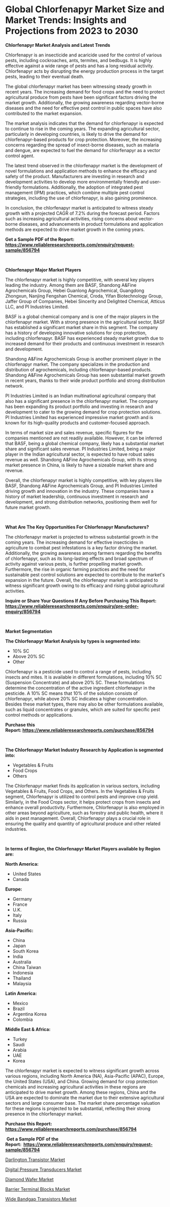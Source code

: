 <p><h1>Global Chlorfenapyr Market Size and Market Trends: Insights and Projections from 2023 to 2030</h1></p><p><strong>Chlorfenapyr Market Analysis and Latest Trends</strong></p>
<p><p>Chlorfenapyr is an insecticide and acaricide used for the control of various pests, including cockroaches, ants, termites, and bedbugs. It is highly effective against a wide range of pests and has a long residual activity. Chlorfenapyr acts by disrupting the energy production process in the target pests, leading to their eventual death.</p><p>The global chlorfenapyr market has been witnessing steady growth in recent years. The increasing demand for food crops and the need to protect agricultural produce from pests have been significant factors driving the market growth. Additionally, the growing awareness regarding vector-borne diseases and the need for effective pest control in public spaces have also contributed to the market expansion.</p><p>The market analysis indicates that the demand for chlorfenapyr is expected to continue to rise in the coming years. The expanding agricultural sector, particularly in developing countries, is likely to drive the demand for chlorfenapyr-based products for crop protection. Moreover, the increasing concerns regarding the spread of insect-borne diseases, such as malaria and dengue, are expected to fuel the demand for chlorfenapyr as a vector control agent.</p><p>The latest trend observed in the chlorfenapyr market is the development of novel formulations and application methods to enhance the efficacy and safety of the product. Manufacturers are investing in research and development activities to develop more environmentally friendly and user-friendly formulations. Additionally, the adoption of integrated pest management (IPM) practices, which combine multiple pest control strategies, including the use of chlorfenapyr, is also gaining prominence.</p><p>In conclusion, the chlorfenapyr market is anticipated to witness steady growth with a projected CAGR of 7.2% during the forecast period. Factors such as increasing agricultural activities, rising concerns about vector-borne diseases, and advancements in product formulations and application methods are expected to drive market growth in the coming years.</p></p>
<p><strong>Get a Sample PDF of the Report:&nbsp; <a href="https://www.reliableresearchreports.com/enquiry/request-sample/856794">https://www.reliableresearchreports.com/enquiry/request-sample/856794</a></strong></p>
<p>&nbsp;</p>
<p><strong>Chlorfenapyr Major Market Players</strong></p>
<p><p>The chlorfenapyr market is highly competitive, with several key players leading the industry. Among them are BASF, Shandong A&Fine Agrochemicals Group, Hebei Guanlong Agrochemical, Guangdong Zhongxun, Nanjing Fengshan Chemical, Croda, Yifan Biotechnology Group, Jaffer Group of Companies, Hebei Sincerity and Delighted Chemical, Atticus LLC, and PI Industries Limited.</p><p>BASF is a global chemical company and is one of the major players in the chlorfenapyr market. With a strong presence in the agricultural sector, BASF has established a significant market share in this segment. The company has a history of developing innovative solutions for crop protection, including chlorfenapyr. BASF has experienced steady market growth due to increased demand for their products and continuous investment in research and development.</p><p>Shandong A&Fine Agrochemicals Group is another prominent player in the chlorfenapyr market. The company specializes in the production and distribution of agrochemicals, including chlorfenapyr-based products. Shandong A&Fine Agrochemicals Group has seen substantial market growth in recent years, thanks to their wide product portfolio and strong distribution network.</p><p>PI Industries Limited is an Indian multinational agricultural company that also has a significant presence in the chlorfenapyr market. The company has been expanding its product portfolio and investing in research and development to cater to the growing demand for crop protection solutions. PI Industries Limited has experienced impressive market growth and is known for its high-quality products and customer-focused approach.</p><p>In terms of market size and sales revenue, specific figures for the companies mentioned are not readily available. However, it can be inferred that BASF, being a global chemical company, likely has a substantial market share and significant sales revenue. PI Industries Limited, being a major player in the Indian agricultural sector, is expected to have robust sales revenue as well. Shandong A&Fine Agrochemicals Group, with its strong market presence in China, is likely to have a sizeable market share and revenue.</p><p>Overall, the chlorfenapyr market is highly competitive, with key players like BASF, Shandong A&Fine Agrochemicals Group, and PI Industries Limited driving growth and innovation in the industry. These companies have a history of market leadership, continuous investment in research and development, and strong distribution networks, positioning them well for future market growth.</p></p>
<p>&nbsp;</p>
<p><strong>What Are The Key Opportunities For Chlorfenapyr Manufacturers?</strong></p>
<p><p>The chlorfenapyr market is projected to witness substantial growth in the coming years. The increasing demand for effective insecticides in agriculture to combat pest infestations is a key factor driving the market. Additionally, the growing awareness among farmers regarding the benefits of chlorfenapyr, such as its long-lasting effects and broad spectrum of activity against various pests, is further propelling market growth. Furthermore, the rise in organic farming practices and the need for sustainable pest control solutions are expected to contribute to the market's expansion in the future. Overall, the chlorfenapyr market is anticipated to witness significant growth owing to its efficacy and rising global agricultural activities.</p></p>
<p><strong>Inquire or Share Your Questions If Any Before Purchasing This Report: <a href="https://www.reliableresearchreports.com/enquiry/pre-order-enquiry/856794">https://www.reliableresearchreports.com/enquiry/pre-order-enquiry/856794</a></strong></p>
<p>&nbsp;</p>
<p><strong>Market Segmentation</strong></p>
<p><strong>The Chlorfenapyr Market Analysis by types is segmented into:</strong></p>
<p><ul><li>10% SC</li><li>Above 20% SC</li><li>Other</li></ul></p>
<p><p>Chlorfenapyr is a pesticide used to control a range of pests, including insects and mites. It is available in different formulations, including 10% SC (Suspension Concentrate) and above 20% SC. These formulations determine the concentration of the active ingredient chlorfenapyr in the pesticide. A 10% SC means that 10% of the solution consists of chlorfenapyr, while above 20% SC indicates a higher concentration. Besides these market types, there may also be other formulations available, such as liquid concentrates or granules, which are suited for specific pest control methods or applications.</p></p>
<p><strong>Purchase this Report:&nbsp;<a href="https://www.reliableresearchreports.com/purchase/856794">https://www.reliableresearchreports.com/purchase/856794</a></strong></p>
<p>&nbsp;</p>
<p><strong>The Chlorfenapyr Market Industry Research by Application is segmented into:</strong></p>
<p><ul><li>Vegetables & Fruits</li><li>Food Crops</li><li>Others</li></ul></p>
<p><p>The Chlorfenapyr market finds its application in various sectors, including Vegetables & Fruits, Food Crops, and Others. In the Vegetables & Fruits segment, Chlorfenapyr is utilized to control pests and improve crop yield. Similarly, in the Food Crops sector, it helps protect crops from insects and enhance overall productivity. Furthermore, Chlorfenapyr is also employed in other areas beyond agriculture, such as forestry and public health, where it aids in pest management. Overall, Chlorfenapyr plays a crucial role in ensuring the quality and quantity of agricultural produce and other related industries.</p></p>
<p>&nbsp;</p>
<p><strong>In terms of Region, the Chlorfenapyr Market Players available by Region are:</strong></p>
<p>
    <p> <strong> North America: </strong>
        <ul>
            <li>United States</li>
            <li>Canada</li>
        </ul>
        </p> 
    <p> <strong> Europe: </strong>
        <ul>
            <li>Germany</li>
            <li>France</li>
            <li>U.K.</li>
            <li>Italy</li>
            <li>Russia</li>
        </ul>
        </p> 
    <p> <strong> Asia-Pacific: </strong>
        <ul>
            <li>China</li>
            <li>Japan</li>
            <li>South Korea</li>
            <li>India</li>
            <li>Australia</li>
            <li>China Taiwan</li>
            <li>Indonesia</li>
            <li>Thailand</li>
            <li>Malaysia</li>
        </ul>
        </p> 
    <p> <strong> Latin America: </strong>
        <ul>
            <li>Mexico</li>
            <li>Brazil</li>
            <li>Argentina Korea</li>
            <li>Colombia</li>
        </ul>
        </p> 
    <p> <strong> Middle East & Africa: </strong>
        <ul>
            <li>Turkey</li>
            <li>Saudi</li>
            <li>Arabia</li>
            <li>UAE</li>
            <li>Korea</li>
        </ul>
    </p>
    </p>
<p><p>The chlorfenapyr market is expected to witness significant growth across various regions, including North America (NA), Asia-Pacific (APAC), Europe, the United States (USA), and China. Growing demand for crop protection chemicals and increasing agricultural activities in these regions are anticipated to drive market growth. Among these regions, China and the USA are expected to dominate the market due to their extensive agricultural sectors and large consumer base. The market share percentage valuation for these regions is projected to be substantial, reflecting their strong presence in the chlorfenapyr market.</p></p>
<p><strong>Purchase this Report: <a href="https://www.reliableresearchreports.com/purchase/856794">https://www.reliableresearchreports.com/purchase/856794</a></strong></p>
<p>&nbsp;<strong>Get a Sample PDF of the Report:&nbsp;&nbsp;<a href="https://www.reliableresearchreports.com/enquiry/request-sample/856794">https://www.reliableresearchreports.com/enquiry/request-sample/856794</a></strong></p>
<p><strong></strong></p>
<p><p><a href="https://medium.com/@ulicesweber/darlington-transistor-market-outlook-industry-overview-and-forecast-2023-to-2030-d75825a72643">Darlington Transistor Market</a></p><p><a href="https://medium.com/@taniawisozk2023/digital-pressure-transducers-market-outlook-industry-overview-and-forecast-2023-to-2030-d128598397ae">Digital Pressure Transducers Market</a></p><p><a href="https://medium.com/@beaublock2023/diamond-wafer-market-comprehensive-assessment-by-type-application-and-geography-82386dd69d51">Diamond Wafer Market</a></p><p><a href="https://medium.com/@jackybrekke/barrier-terminal-blocks-market-size-market-outlook-and-market-forecast-2023-to-2030-6f20e375f1f0">Barrier Terminal Blocks Market</a></p><p><a href="https://medium.com/@deronwisoky1977/wide-bandgap-transistors-market-furnishes-information-on-market-share-market-trends-and-market-ddec751f4d99">Wide Bandgap Transistors Market</a></p></p>
